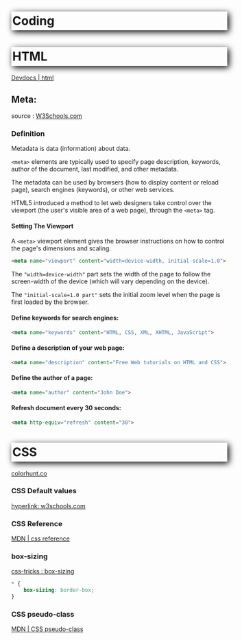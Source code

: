 # Coding
<style>

h1 {
    /* offset-x | offset-y | blur-radius | color */
    box-shadow: 4px 4px 15px black;
    /* top | right | bottom | left */
    padding: 5px 0px 5px 2.5px;
}

</style>
# HTML
[Devdocs | html](https://devdocs.io/html/)

## Meta:
source : [W3Schools.com](https://www.w3schools.com/tags/tag_meta.asp)
### **Definition**
Metadata is data (information) about data.

```<meta>``` elements are typically used to specify page description, keywords, author of the document, last modified, and other metadata.

The metadata can be used by browsers (how to display content or reload page), search engines (keywords), or other web services.

HTML5 introduced a method to let web designers take control over the viewport (the user's visible area of a web page), through the ```<meta>``` tag.

#### Setting The Viewport
A ```<meta>``` viewport element gives the browser instructions on how to control the page's dimensions and scaling.
```html
<meta name="viewport" content="width=device-width, initial-scale=1.0">
```
The ```"width=device-width"``` part sets the width of the page to follow the screen-width of the device (which will vary depending on the device).

The ```"initial-scale=1.0 part"``` sets the initial zoom level when the page is first loaded by the browser.

#### Define keywords for search engines:
```html
<meta name="keywords" content="HTML, CSS, XML, XHTML, JavaScript">
```
#### Define a description of your web page:
```html
<meta name="description" content="Free Web tutorials on HTML and CSS">
```
#### Define the author of a page:
```html
<meta name="author" content="John Doe">
```
#### Refresh document every 30 seconds:
```html
<meta http-equiv="refresh" content="30">
```

# CSS
[colorhunt.co](https://colorhunt.co/)

### **CSS Default values**
[hyperlink: w3schools.com](https://www.w3schools.com/cssref/css_default_values.asp)

### **CSS Reference**
[MDN | css reference](https://developer.mozilla.org/en-US/docs/Web/CSS/Reference)

### **box-sizing**
[css-tricks : box-sizing](https://css-tricks.com/box-sizing/)
```css
* {
    box-sizing: border-box;
}
```
### **CSS pseudo-class**
[MDN | CSS pseudo-class](https://developer.mozilla.org/en-US/docs/Web/CSS/Pseudo-classes)
